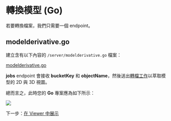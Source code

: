 # 轉換模型 (Go)

若要轉換檔案，我們只需要一個 endpoint。

## modelderivative.go

建立含有以下內容的 `/server/modelderivative.go` 檔案：

[modelderivative.go](_snippets/viewmodels/go/modelderivative.go ':include :type=code go')

**jobs** endpoint 會接收 **bucketKey** 和 **objectName**，然後送出[轉檔工作](https://forge.autodesk.com/en/docs/model-derivative/v2/reference/http/job-POST/)以萃取模型的 2D 與 3D 視圖。 

總而言之，此時您的 **Go** 專案應為如下所示：

![](_media/go/vs_code_allfiles.png)

下一步：[在 Viewer 中展示](/zh-TW/viewer/2legged/)